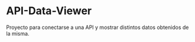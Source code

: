 # API-Data-Viewer
Proyecto para conectarse a una API y mostrar distintos datos obtenidos de la misma.
